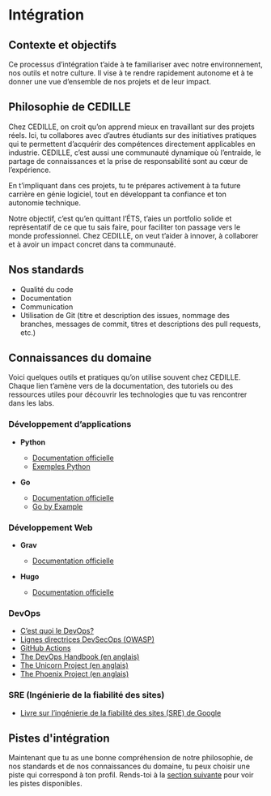 # Intégration

## Contexte et objectifs

Ce processus d’intégration t’aide à te familiariser avec notre environnement,
nos outils et notre culture. Il vise à te rendre rapidement autonome et à te
donner une vue d’ensemble de nos projets et de leur impact.

## Philosophie de CEDILLE

Chez CEDILLE, on croit qu’on apprend mieux en travaillant sur des projets réels.
Ici, tu collabores avec d’autres étudiants sur des initiatives pratiques qui te
permettent d’acquérir des compétences directement applicables en industrie.
CEDILLE, c’est aussi une communauté dynamique où l’entraide, le partage de
connaissances et la prise de responsabilité sont au cœur de l’expérience.

En t’impliquant dans ces projets, tu te prépares activement à ta future carrière
en génie logiciel, tout en développant ta confiance et ton autonomie technique.

Notre objectif, c’est qu’en quittant l’ÉTS, t’aies un portfolio solide et
représentatif de ce que tu sais faire, pour faciliter ton passage vers le monde
professionnel. Chez CEDILLE, on veut t’aider à innover, à collaborer et à avoir
un impact concret dans ta communauté.

## Nos standards

- Qualité du code
- Documentation
- Communication
- Utilisation de Git (titre et description des issues, nommage des branches,
  messages de commit, titres et descriptions des pull requests, etc.)

## Connaissances du domaine

Voici quelques outils et pratiques qu’on utilise souvent chez CEDILLE. Chaque
lien t’amène vers de la documentation, des tutoriels ou des ressources utiles
pour découvrir les technologies que tu vas rencontrer dans les labs.

### Développement d’applications

* **Python**
  * [Documentation officielle](https://docs.python.org/3/tutorial/index.html)
  * [Exemples Python](https://www.w3schools.com/python/python_examples.asp)

* **Go**
  * [Documentation officielle](https://go.dev/doc/)
  * [Go by Example](https://gobyexample.com/)

### Développement Web

* **Grav**
  * [Documentation officielle](https://learn.getgrav.org/17/basics/what-is-grav)

* **Hugo**
  * [Documentation officielle](https://gohugo.io/about/introduction/)

### DevOps

* [C’est quoi le
  DevOps?](https://github.com/resources/articles/devops/what-is-devops)
* [Lignes directrices DevSecOps
  (OWASP)](https://owasp.org/www-project-devsecops-guideline/latest/00a-Overview)
* [GitHub Actions](https://docs.github.com/fr/actions)
* [The DevOps Handbook (en
  anglais)](https://books.google.ca/books/about/The_DevOps_Handbook.html?id=8kRDEAAAQBAJ&redir_esc=y)
* [The Unicorn Project (en
  anglais)](https://www.google.ca/books/edition/The_Unicorn_Project/kNSSDwAAQBAJ?hl=en&gbpv=1&printsec=frontcover)
* [The Phoenix Project (en
  anglais)](https://books.google.ca/books/about/The_Phoenix_Project.html?id=mqXomAEACAAJ&redir_esc=y)

### SRE (Ingénierie de la fiabilité des sites)

* [Livre sur l’ingénierie de la fiabilité des sites (SRE) de
  Google](https://sre.google/sre-book/table-of-contents/)

## Pistes d'intégration

Maintenant que tu as une bonne compréhension de notre philosophie, de nos
standards et de nos connaissances du domaine, tu peux choisir une piste qui
correspond à ton profil. Rends-toi à la [section suivante](./tracks/index.md)
pour voir les pistes disponibles.